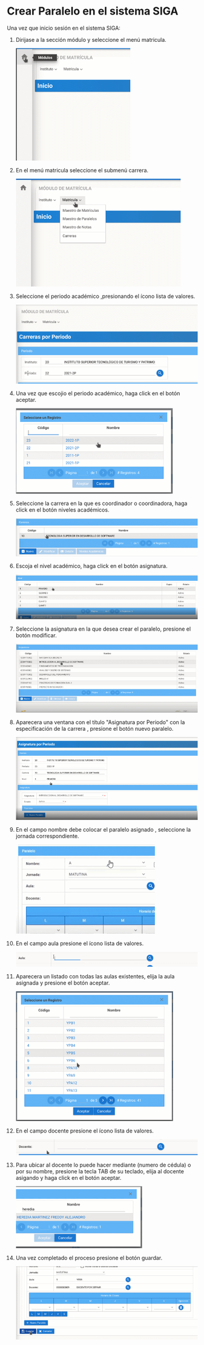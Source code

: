 # **Crear Paralelo en el sistema SIGA**

Una vez que inicio sesión en el sistema SIGA:

1. Dirijase a la sección módulo y seleccione el menú matricula.

    ![gif](CP_1.gif)

2. En el menú matricula seleccione el submenú carrera.

    ![gif](CP_2.gif)

3. Seleccione el periodo académico ,presionando el ícono lista de valores.

    ![gif](CP_3.gif)

4. Una vez que escojio el periodo académico, haga click en el botón aceptar.

    ![gif](CP_4.gif)

5. Seleccione la carrera en la que es coordinador o coordinadora, haga click en el botón niveles académicos.

    ![gif](CP_5.gif)

6. Escoja el nivel académico, haga click en el botón asignatura.

    ![gif](CP_6.gif)

7. Seleccione la asignatura en la que desea crear el paralelo, presione el botón modificar.

    ![gif](CP_7.gif)

8. Aparecera una ventana con el título "Asignatura por Periodo" con la especificación de la carrera , presione el botón nuevo paralelo.

    ![gif](CP_8.gif)

9. En el campo nombre debe colocar el  paralelo asignado , seleccione la jornada correspondiente.

    ![gif](CP.gif)

10. En el campo aula presione el ícono lista de valores.

    ![gif](CP_10.gif)

11. Aparecera un listado con todas las aulas existentes, elija la aula asignada y presione el botón aceptar.

    ![gif](CP_11.gif)

12. En el campo docente presione el ícono lista de valores.

    ![gif](CP_12.gif)

13. Para ubicar al docente lo puede hacer mediante (numero de cédula) o por su nombre,  presione la tecla TAB de su teclado, elija al docente asigando y haga click en el botón aceptar.

    ![gif](CP_13.gif)

14. Una vez completado el proceso presione el botón guardar.

    ![gif](CP_14.gif)
